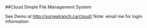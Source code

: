 ##Cloud Simple File Management System

See Demo at http://surrealranch.ca/cloud/
Note: email me for login information